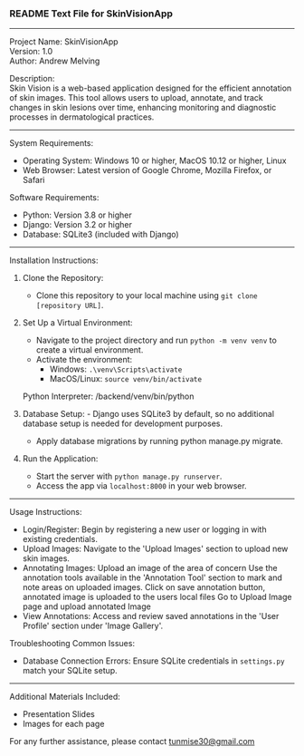 ### README Text File for SkinVisionApp

---

Project Name: SkinVisionApp  
Version: 1.0  
Author: Andrew Melving

Description:  
Skin Vision is a web-based application designed for the efficient annotation of skin images. This tool allows users to upload, annotate, and track changes in skin lesions over time, enhancing monitoring and diagnostic processes in dermatological practices.

---

System Requirements:
- Operating System: Windows 10 or higher, MacOS 10.12 or higher, Linux
- Web Browser: Latest version of Google Chrome, Mozilla Firefox, or Safari

Software Requirements:
- Python: Version 3.8 or higher
- Django: Version 3.2 or higher
- Database: SQLite3 (included with Django)

---

Installation Instructions:

1. Clone the Repository:
   - Clone this repository to your local machine using `git clone [repository URL]`.

2. Set Up a Virtual Environment:
   - Navigate to the project directory and run `python -m venv venv` to create a virtual environment.
   - Activate the environment:
     - Windows: `.\venv\Scripts\activate`
     - MacOS/Linux: `source venv/bin/activate`
	
	Python Interpreter: /backend/venv/bin/python

3. Database Setup:
        - Django uses SQLite3 by default, so no additional database setup is needed
		for development purposes.
	- Apply database migrations by running python manage.py migrate.

4. Run the Application:
   - Start the server with `python manage.py runserver`.
   - Access the app via `localhost:8000` in your web browser.

---

Usage Instructions:
- Login/Register: Begin by registering a new user or logging in with existing credentials.
- Upload Images: Navigate to the 'Upload Images' section to upload new skin images.
- Annotating Images:
	Upload an image of the area of concern
	Use the annotation tools available in the 'Annotation Tool' section to mark 		and note areas on uploaded images.
	Click on save annotation button, annotated image is uploaded to the users 		local files
	Go to Upload Image page and upload annotated Image
- View Annotations: Access and review saved annotations in the 'User Profile' section under 'Image Gallery'.

Troubleshooting Common Issues:
- Database Connection Errors: Ensure SQLite credentials in `settings.py` match your SQLite setup.

---

Additional Materials Included:
- Presentation Slides
- Images for each page

For any further assistance, please contact tunmise30@gmail.com

